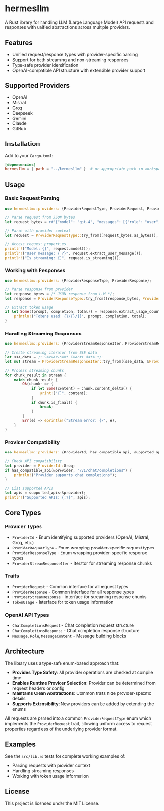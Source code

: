 # hermesllm

A Rust library for handling LLM (Large Language Model) API requests and responses with unified abstractions across multiple providers.

## Features

- Unified request/response types with provider-specific parsing
- Support for both streaming and non-streaming responses
- Type-safe provider identification
- OpenAI-compatible API structure with extensible provider support

## Supported Providers

- OpenAI
- Mistral
- Groq
- Deepseek
- Gemini
- Claude
- GitHub

## Installation

Add to your `Cargo.toml`:

```toml
[dependencies]
hermesllm = { path = "../hermesllm" }  # or appropriate path in workspace
```

## Usage

### Basic Request Parsing

```rust
use hermesllm::providers::{ProviderRequestType, ProviderRequest, ProviderId};

// Parse request from JSON bytes
let request_bytes = r#"{"model": "gpt-4", "messages": [{"role": "user", "content": "Hello!"}]}"#;

// Parse with provider context
let request = ProviderRequestType::try_from((request_bytes.as_bytes(), &ProviderId::OpenAI))?;

// Access request properties
println!("Model: {}", request.model());
println!("User message: {:?}", request.extract_user_message());
println!("Is streaming: {}", request.is_streaming());
```

### Working with Responses

```rust
use hermesllm::providers::{ProviderResponseType, ProviderResponse};

// Parse response from provider
let response_bytes = /* JSON response from LLM */;
let response = ProviderResponseType::try_from((response_bytes, ProviderId::OpenAI))?;

// Extract token usage
if let Some((prompt, completion, total)) = response.extract_usage_counts() {
    println!("Tokens used: {}/{}/{}", prompt, completion, total);
}
```

### Handling Streaming Responses

```rust
use hermesllm::providers::{ProviderStreamResponseIter, ProviderStreamResponse};

// Create streaming iterator from SSE data
let sse_data = /* Server-Sent Events data */;
let mut stream = ProviderStreamResponseIter::try_from((sse_data, &ProviderId::OpenAI))?;

// Process streaming chunks
for chunk_result in stream {
    match chunk_result {
        Ok(chunk) => {
            if let Some(content) = chunk.content_delta() {
                print!("{}", content);
            }
            if chunk.is_final() {
                break;
            }
        }
        Err(e) => eprintln!("Stream error: {}", e),
    }
}
```

### Provider Compatibility

```rust
use hermesllm::providers::{ProviderId, has_compatible_api, supported_apis};

// Check API compatibility
let provider = ProviderId::Groq;
if has_compatible_api(&provider, "/v1/chat/completions") {
    println!("Provider supports chat completions");
}

// List supported APIs
let apis = supported_apis(&provider);
println!("Supported APIs: {:?}", apis);
```

## Core Types

### Provider Types
- `ProviderId` - Enum identifying supported providers (OpenAI, Mistral, Groq, etc.)
- `ProviderRequestType` - Enum wrapping provider-specific request types
- `ProviderResponseType` - Enum wrapping provider-specific response types
- `ProviderStreamResponseIter` - Iterator for streaming response chunks

### Traits
- `ProviderRequest` - Common interface for all request types
- `ProviderResponse` - Common interface for all response types
- `ProviderStreamResponse` - Interface for streaming response chunks
- `TokenUsage` - Interface for token usage information

### OpenAI API Types
- `ChatCompletionsRequest` - Chat completion request structure
- `ChatCompletionsResponse` - Chat completion response structure
- `Message`, `Role`, `MessageContent` - Message building blocks

## Architecture

The library uses a type-safe enum-based approach that:

- **Provides Type Safety**: All provider operations are checked at compile time
- **Enables Runtime Provider Selection**: Provider can be determined from request headers or config
- **Maintains Clean Abstractions**: Common traits hide provider-specific details
- **Supports Extensibility**: New providers can be added by extending the enums

All requests are parsed into a common `ProviderRequestType` enum which implements the `ProviderRequest` trait, allowing uniform access to request properties regardless of the underlying provider format.

## Examples

See the `src/lib.rs` tests for complete working examples of:
- Parsing requests with provider context
- Handling streaming responses
- Working with token usage information

## License

This project is licensed under the MIT License.
